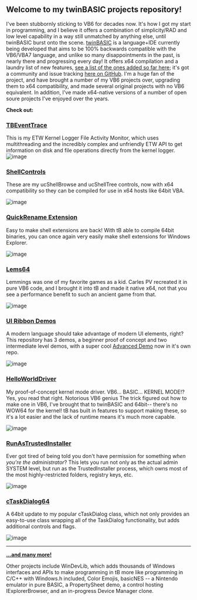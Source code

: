 ## Welcome to my twinBASIC projects repository!

I've been stubbornly sticking to VB6 for decades now. It's how I got my start in programming, and I believe it offers a combination of simplicity/RAD and low level capability in a way still unmatched by anything else, until twinBASIC burst onto the scene. [twinBASIC](https://www.twinbasic.com) is a language+IDE currently being developed that aims to be 100% backwards compatible with the VB6/VBA7 language, and unlike so many disappointments in the past, is nearly there and progressing every day! It offers x64 compilation and a laundry list of new features, [see a list of the ones added so far here](https://github.com/twinbasic/documentation/wiki/twinBASIC-Features); it's got a community and issue tracking [here on GitHub](https://github.com/twinbasic/twinbasic). I'm a huge fan of the project, and have brought a number of my VB6 projects over, upgrading them to x64 compatibility, and made several original projects with no VB6 equivalent. In addition, I've made x64-native versions of a number of open soure projects I've enjoyed over the years. 

**Check out:**

### [TBEventTrace](https://github.com/fafalone/EventTrace)

This is my ETW Kernel Logger File Activity Monitor, which uses multithreading and the incredibly complex and unfriendly ETW API to get information on disk and file operations directly from the kernel logger. 
![image](https://github.com/fafalone/fafalone/assets/7834493/c4e8bdb3-790e-4e80-942c-e1144fa7ec58)


### [ShellControls](https://github.com/fafalone/ShellControls)

These are my ucShellBrowse and ucShellTree controls, now with x64 compatibility so they can be compiled for use in x64 hosts like 64bit VBA.

![image](https://github.com/fafalone/fafalone/assets/7834493/3780f7b2-736b-4dde-8dc2-3461b365c9b7)

### [QuickRename Extension](https://github.com/fafalone/QuickRenameExt)

Easy to make shell extensions are back! With tB able to compile 64bit binaries, you can once again very easily make shell extensions for Windows Explorer.

![image](https://github.com/user-attachments/assets/f29fb41f-6d3e-49da-8d14-bce3089c16d7)

### [Lems64](https://github.com/fafalone/Lems64)

Lemmings was one of my favorite games as a kid. Carles PV recreated it in pure VB6 code, and I brought it into tB and made it native x64, not that you see a performance benefit to such an ancient game from that. 

![image](https://github.com/fafalone/fafalone/assets/7834493/e10a8917-99f2-4980-9205-335fc45ca12b)

### [UI Ribbon Demos](https://github.com/fafalone/UIRibbonDemos)

A modern language should take advantage of modern UI elements, right? This repository has 3 demos, a beginner proof of concept and two intermediate level demos, with a super cool [Advanced Demo](https://github.com/fafalone/UIRibbonDemoAdvanced) now in it's own repo.

![image](https://github.com/fafalone/fafalone/assets/7834493/7f6b3819-0fba-4a79-b834-29e693ed20bd)

### [HelloWorldDriver](https://github.com/fafalone/HelloWorldDriver)

My proof-of-concept kernel mode driver. VB6... BASIC... KERNEL MODE!? Yes, you read that right. Notorious VB6 genius The trick figured out how to make one in VB6, I've brought that to twinBASIC and 64bit-- there's no WOW64 for the kernel! tB has built in features to support making these, so it's a lot easier and the lack of runtime means it's much more capable.

![image](https://github.com/fafalone/fafalone/assets/7834493/4a62e5a8-1296-4981-808b-48def307bfb2)

### [RunAsTrustedInstaller](https://github.com/fafalone/RunAsTrustedInstaller)

Ever got tired of being told you don't have permission for something *when you're the administrator*? This lets you run not only as the actual admin SYSTEM level, but run as the TrustedInstaller process, which owns most of the most highly-restricted folders, registry keys, etc.

![image](https://github.com/fafalone/fafalone/assets/7834493/f50e5da0-6504-42b3-b756-c2cd001f26bc)

### [cTaskDialog64](https://github.com/fafalone/cTaskDialog64)

A 64bit update to my popular cTaskDialog class, which not only provides an easy-to-use class wrapping all of the TaskDialog functionality, but adds additional controls and flags.

![image](https://github.com/fafalone/fafalone/assets/7834493/14d873c4-aa36-4d84-8680-669d66e95d9c)

---

**[...and many more!](https://github.com/fafalone?tab=repositories)**

Other projects include WinDevLib, which adds thousands of Windows interfaces and APIs to make programming in tB more like programming in C/C++ with Windows.h included, Color Emojis, basicNES -- a Nintendo emulator in pure BASIC, a PropertySheet demo, a control hosting IExplorerBrowser, and an in-progress Device Manager clone.
